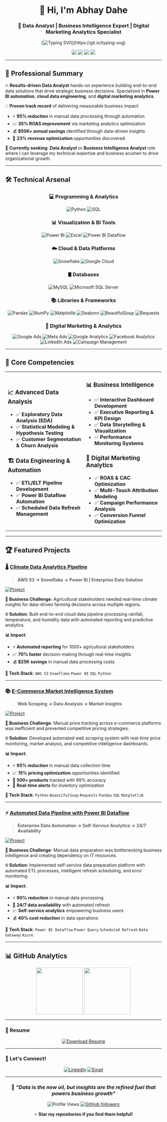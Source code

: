 <div align="center">

# 👋 Hi, I'm **Abhay Dahe**
### 🚀 **Data Analyst | Business Intelligence Expert | Digital Marketing Analytics Specialist**

[![Typing SVG](https://readme-typing-svg.herokuapp.com?font=Fira+Code&weight=600&size=28&pause=1000&color=FF6B35&center=true&vCenter=true&width=800&lines=Transforming+Raw+Data+Into+Strategic+Insights;AWS-S3+%7C+Power+BI+%7C+Python+%7C+SQL+Expert;Building+Enterprise-Grade+Data+Solutions;Ready+to+Drive+Your+Business+Growth!)](https://git.io/typing-svg)

<img src="https://img.shields.io/badge/🎓_B.Tech-Computer%20Engineering-blue?style=for-the-badge"/>
<img src="https://img.shields.io/badge/📍_Location-Pune%2C%20Maharashtra-green?style=for-the-badge"/>
<img src="https://img.shields.io/badge/💼_Open_to-Full--time%20Opportunities-red?style=for-the-badge"/>
<img src="https://img.shields.io/badge/🎯_Focus-Data%20Analytics%20%26%20BI-orange?style=for-the-badge"/>

</div>

---

## 🎯 **Professional Summary**

🔥 **Results-driven Data Analyst**  hands-on experience building end-to-end data solutions that drive strategic business decisions. Specialized in **Power BI automation**, **cloud data engineering**, and **digital marketing analytics**.

💡 **Proven track record** of delivering measurable business impact:
- ⚡ **95% reduction** in manual data processing through automation
- 📈 **35% ROAS improvement** via marketing analytics optimization  
- 💰 **$50K+ annual savings** identified through data-driven insights
- 🚀 **23% revenue optimization** opportunities discovered

🎯 **Currently seeking**: **Data Analyst** or **Business Intelligence Analyst** role where I can leverage my technical expertise and business acumen to drive organizational growth.

---


## 🛠️ Technical Arsenal

<div align="center">

### 💻 Programming & Analytics
![Python](https://img.shields.io/badge/Python-3776AB?style=for-the-badge&logo=python&logoColor=white)
![SQL](https://img.shields.io/badge/SQL-4479A1?style=for-the-badge&logo=postgresql&logoColor=white)

### 📊 Visualization & BI Tools
![Power BI](https://img.shields.io/badge/Power_BI-F2C811?style=for-the-badge&logo=powerbi&logoColor=black)
![Excel](https://img.shields.io/badge/Microsoft_Excel-217346?style=for-the-badge&logo=microsoft-excel&logoColor=white)
![Power BI Dataflow](https://img.shields.io/badge/Power_BI_Dataflow-F2C811?style=for-the-badge&logo=powerbi&logoColor=black)

### ☁️ Cloud & Data Platforms
![Snowflake](https://img.shields.io/badge/Snowflake-29B5E8?style=for-the-badge&logo=snowflake&logoColor=white)
![Google Cloud](https://img.shields.io/badge/Google_Cloud-4285F4?style=for-the-badge&logo=google-cloud&logoColor=white)

### 🛢️ Databases
![MySQL](https://img.shields.io/badge/MySQL-4479A1?style=for-the-badge&logo=mysql&logoColor=white)
![Microsoft SQL Server](https://img.shields.io/badge/Microsoft%20SQL%20Server-CC2927?style=for-the-badge&logo=microsoft%20sql%20server&logoColor=white)

### 📚 Libraries & Frameworks
![Pandas](https://img.shields.io/badge/Pandas-150458?style=for-the-badge&logo=pandas&logoColor=white)
![NumPy](https://img.shields.io/badge/NumPy-013243?style=for-the-badge&logo=numpy&logoColor=white)
![Matplotlib](https://img.shields.io/badge/Matplotlib-11557c?style=for-the-badge&logo=python&logoColor=white)
![Seaborn](https://img.shields.io/badge/Seaborn-3776AB?style=for-the-badge&logo=python&logoColor=white)
![BeautifulSoup](https://img.shields.io/badge/BeautifulSoup-59666C?style=for-the-badge&logo=python&logoColor=white)
![Requests](https://img.shields.io/badge/Requests-FF6F00?style=for-the-badge&logo=python&logoColor=white)

### 🎯 Digital Marketing & Analytics
![Google Ads](https://img.shields.io/badge/Google%20Ads-4285F4?style=for-the-badge&logo=google-ads&logoColor=white)
![Meta Ads](https://img.shields.io/badge/Meta%20Ads-1877F2?style=for-the-badge&logo=meta&logoColor=white)
![Google Analytics](https://img.shields.io/badge/Google%20Analytics-E37400?style=for-the-badge&logo=google-analytics&logoColor=white)
![Facebook Analytics](https://img.shields.io/badge/Facebook%20Analytics-1877F2?style=for-the-badge&logo=facebook&logoColor=white)
![LinkedIn Ads](https://img.shields.io/badge/LinkedIn%20Ads-0A66C2?style=for-the-badge&logo=linkedin&logoColor=white)
![Campaign Management](https://img.shields.io/badge/Campaign%20Management-FF6B35?style=for-the-badge&logo=target&logoColor=white)

</div>

---

## 💼 **Core Competencies**

<table>
<tr>
<td width="50%">

### 📈 **Advanced Data Analysis**
- ✅ **Exploratory Data Analysis (EDA)**
- ✅ **Statistical Modeling & Hypothesis Testing**
- ✅ **Customer Segmentation & Churn Analysis**

### 🏗️ **Data Engineering & Automation**
- ✅ **ETL/ELT Pipeline Development**
- ✅ **Power BI Dataflow Automation**
- ✅ **Scheduled Data Refresh Management**
</td>
<td width="50%">

### 📊 **Business Intelligence**
- ✅ **Interactive Dashboard Development**
- ✅ **Executive Reporting & KPI Design**
- ✅ **Data Storytelling & Visualization**
- ✅ **Performance Monitoring Systems**

### 🎯 **Digital Marketing Analytics**
- ✅ **ROAS & CAC Optimization**
- ✅ **Multi-Touch Attribution Modeling**
- ✅ **Campaign Performance Analysis**
- ✅ **Conversion Funnel Optimization**

</td>
</tr>
</table>

---

## 🏆 **Featured Projects**

### 🌡️ **[Climate Data Analytics Pipeline](https://github.com/Abhaydahe/Climate-Data-Dashboard-using-AWS-S3-Snowflake-Power-BI)**
> **AWS S3 → Snowflake → Power BI | Enterprise Data Solution**

[![Project](https://img.shields.io/badge/🔗_View_Project-Climate%20Analytics-blue?style=for-the-badge&logo=github)](https://github.com/Abhaydahe/Climate-Data-Dashboard-using-AWS-S3-Snowflake-Power-BI)

**🎯 Business Challenge**: Agricultural stakeholders needed real-time climate insights for data-driven farming decisions across multiple regions.

**💡 Solution**: Built end-to-end cloud data pipeline processing rainfall, temperature, and humidity data with automated reporting and predictive analytics.

**📊 Impact**: 
- ⚡ **Automated reporting** for 1000+ agricultural stakeholders
- 📈 **70% faster** decision-making through real-time insights
- 💰 **$25K savings** in manual data processing costs

**🔧 Tech Stack**: `AWS S3` `Snowflake` `Power BI` `SQL` `Python`

---

### 📚 **[E-Commerce Market Intelligence System](https://github.com/Abhaydahe/WebScrapping-and-Data-Visualization)**
> **Web Scraping → Data Analysis → Market Insights**

[![Project](https://img.shields.io/badge/🔗_View_Project-Market%20Intelligence-green?style=for-the-badge&logo=github)](https://github.com/Abhaydahe/WebScrapping-and-Data-Visualization)

**🎯 Business Challenge**: Manual price tracking across e-commerce platforms was inefficient and prevented competitive pricing strategies.

**💡 Solution**: Developed automated web scraping system with real-time price monitoring, market analysis, and competitive intelligence dashboards.

**📊 Impact**:
- ⚡ **95% reduction** in manual data collection time
- 📈 **15% pricing optimization** opportunities identified
- 🎯 **500+ products** tracked with 99% accuracy
- 💼 **Real-time alerts** for inventory optimization

**🔧 Tech Stack**: `Python` `BeautifulSoup` `Requests` `Pandas` `SQL` `Matplotlib`

---

### ⚡ **[Automated Data Pipeline with Power BI Dataflow](https://github.com/Abhaydahe/Automated-Data-Pipeline-Dataflow)**
> **Enterprise Data Automation → Self-Service Analytics → 24/7 Availability**

[![Project](https://img.shields.io/badge/🔗_View_Project-Data%20Automation-teal?style=for-the-badge&logo=github)](#)

**🎯 Business Challenge**: Manual data preparation was bottlenecking business intelligence and creating dependency on IT resources.

**💡 Solution**: Implemented self-service data preparation platform with automated ETL processes, intelligent refresh scheduling, and error monitoring.

**📊 Impact**:
- ⚡ **90% reduction** in manual data processing
- 🔄 **24/7 data availability** with automated refresh
- 📈 **Self-service analytics** empowering business users
- 💰 **40% cost reduction** in data operations

**🔧 Tech Stack**: `Power BI Dataflow` `Power Query` `Scheduled Refresh` `Data Gateway` `Azure`


---

## 📊 GitHub Analytics

<div align="center">
  <img height="150em" src="https://github-readme-stats.vercel.app/api?username=Abhaydahe&show_icons=true&theme=algolia&include_all_commits=true&count_private=true"/>
  <img height="150em" src="https://github-readme-stats.vercel.app/api/top-langs/?username=Abhaydahe&layout=compact&langs_count=6&theme=algolia"/>
</div>

---

### 📄 Resume

<div align="center">

[![Download Resume](https://img.shields.io/badge/📄%20Download%20Full%20Resume-Click%20Here-red?style=for-the-badge&logo=adobe-acrobat-reader)](https://drive.google.com/file/d/1J8FA7FtWmUeoPDtohw44xNuEI3opowuO/view?usp=sharing)

</div>


---

### 🔗 Let's Connect!
<div align="center">
  
[![LinkedIn](https://img.shields.io/badge/LinkedIn-Connect-blue?style=for-the-badge&logo=linkedin)](https://linkedin.com/in/abhay-dahe)
[![Email](https://img.shields.io/badge/Email-Contact-red?style=for-the-badge&logo=gmail)](abhaydahe2206@gmail.com)

</div>

---

<div align="center">

### 💭 *"Data is the new oil, but insights are the refined fuel that powers business growth"*

![Profile Views](https://komarev.com/ghpvc/?username=Abhaydahe&color=blue&style=for-the-badge)
[![GitHub followers](https://img.shields.io/github/followers/Abhaydahe?style=for-the-badge&color=green)](https://github.com/Abhaydahe)

⭐ **Star my repositories if you find them helpful!**

</div>
